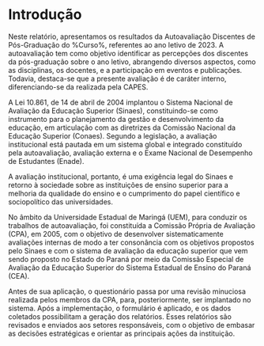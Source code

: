 # Introdução

Neste relatório, apresentamos os resultados da Autoavaliação Discentes de Pós-Graduação do %Curso%, referentes ao ano letivo de 2023. A autoavaliação tem como objetivo identificar as percepções dos discentes da pós-graduação sobre o ano letivo, abrangendo diversos aspectos, como as disciplinas, os docentes, e a participação em eventos e publicações. Todavia, destaca-se que a presente avaliação é de caráter interno, diferenciando-se da realizada pela CAPES.

A Lei 10.861, de 14 de abril de 2004 implantou o Sistema Nacional de Avaliação da Educação Superior (Sinaes), constituindo-se como instrumento para o planejamento da gestão e desenvolvimento da educação, em articulação com as diretrizes da Comissão Nacional da Educação Superior (Conaes). Segundo a legislação, a avaliação institucional está pautada em um sistema global e integrado constituído pela autoavaliação, avaliação externa e o Exame Nacional de Desempenho de Estudantes (Enade). 

A avaliação institucional, portanto, é uma exigência legal do Sinaes e retorno à sociedade sobre as instituições de ensino superior para a melhoria da qualidade do ensino e o cumprimento do papel científico e sociopolítico das universidades. 

No âmbito da Universidade Estadual de Maringá (UEM), para conduzir os trabalhos de autoavaliação, foi constituída a Comissão Própria de Avaliação (CPA), em 2005, com o objetivo de desenvolver sistematicamente avaliações internas de modo a ter consonância com os objetivos propostos pelo Sinaes e com o sistema de avaliação da educação superior que vem sendo proposto no Estado do Paraná por meio da Comissão Especial de Avaliação da Educação Superior do Sistema Estadual de Ensino do Paraná (CEA). 

Antes de sua aplicação, o questionário passa por uma revisão minuciosa realizada pelos membros da CPA, para, posteriormente, ser implantado no sistema. Após a implementação, o formulário é aplicado, e os dados coletados possibilitam a geração dos relatórios. Esses relatórios são revisados e enviados aos setores responsáveis, com o objetivo de embasar as decisões estratégicas e orientar as principais ações da instituição.